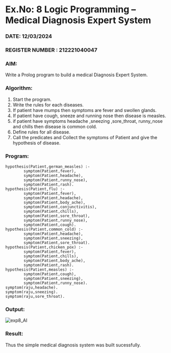 # Ex.No: 8  Logic Programming –  Medical Diagnosis Expert System
### DATE:  12/03/2024                                                                       
### REGISTER NUMBER :  212221040047
### AIM: 
Write a Prolog program to build a medical Diagnosis Expert System.
###  Algorithm:
1. Start the program.
2. Write the rules for each diseases.
3. If patient have mumps then symptoms are fever and swollen glands.
4. If patient have cough, sneeze and running nose then disease is measles.
5. if patient have symptoms headache ,sneezing ,sore_throat, runny_nose and  chills then disease is common cold.
6. Define rules for all disease.
7. Call the predicates and Collect the symptoms of Patient and give the hypothesis of disease.
        

### Program:
    hypothesis(Patient,german_measles) :-
            symptom(Patient,fever),
            symptom(Patient,headache),
            symptom(Patient,runny_nose),
            symptom(Patient,rash).
    hypothesis(Patient,flu) :-
            symptom(Patient,fever),
            symptom(Patient,headache),
            symptom(Patient,body_ache),
            symptom(Patient,conjunctivitis),
            symptom(Patient,chills),
            symptom(Patient,sore_throat),
            symptom(Patient,runny_nose),
            symptom(Patient,cough).
    hypothesis(Patient,common_cold) :-
            symptom(Patient,headache),
            symptom(Patient,sneezing),
            symptom(Patient,sore_throat).
    hypothesis(Patient,chicken_pox) :-
            symptom(Patient,fever),
            symptom(Patient,chills),
            symptom(Patient,body_ache),
            symptom(Patient,rash).
    hypothesis(Patient,measles) :-
            symptom(Patient,cough),
            symptom(Patient,sneezing),
            symptom(Patient,runny_nose).
    symptom(raju,headache).
    symptom(raju,sneezing).
    symptom(raju,sore_throat).










### Output:

![exp8_AI](https://github.com/elakiet/AI_Lab_2023-24/assets/133135881/efeffecc-16c5-4985-8db6-3dbf0ce5746d)

### Result:
Thus the simple medical diagnosis system was built sucessfully.
